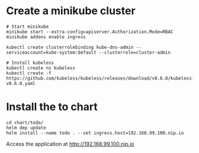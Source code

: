 # Create a minikube cluster

```
# Start minikube
minikube start --extra-config=apiserver.Authorization.Mode=RBAC
minikube addons enable ingress

kubectl create clusterrolebinding kube-dns-admin --serviceaccount=kube-system:default --clusterrole=cluster-admin

# Install kubeless
kubectl create ns kubeless
kubectl create -f  https://github.com/kubeless/kubeless/releases/download/v0.6.0/kubeless-v0.6.0.yaml
```

# Install the to chart

```
cd chart/todo/
helm dep update
helm install --name todo . --set ingress.host=192.168.99.100.nip.io
```

Access the application at http://192.168.99.100.nip.io
